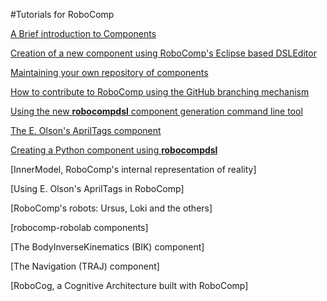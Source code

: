 #Tutorials for RoboComp


[A Brief introduction to Components](components.md)

[Creation of a new component using RoboComp's Eclipse based DSLEditor](component_creation_with_DSLEditor.md)

[Maintaining your own repository of components](using_github.md)

[How to contribute to RoboComp using the GitHub branching mechanism](contribute/contribute.md)

[Using the new **robocompdsl** component generation command line tool](robocompdsl.md)

[The E. Olson's AprilTags component](apriltags.md)

[Creating a Python component using **robocompdsl**](robocompdsl_python.md)

[InnerModel, RoboComp's internal representation of reality]

[Using E. Olson's AprilTags in RoboComp]

[RoboComp's robots: Ursus, Loki and the others]

[robocomp-robolab components]

[The BodyInverseKinematics (BIK) component]

[The Navigation (TRAJ) component]

[RoboCog, a Cognitive Architecture built with RoboComp]





